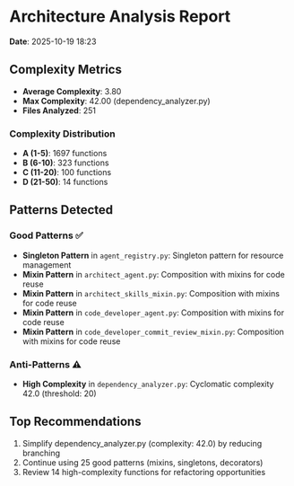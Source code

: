 # Architecture Analysis Report

**Date**: 2025-10-19 18:23

## Complexity Metrics

- **Average Complexity**: 3.80
- **Max Complexity**: 42.00 (dependency_analyzer.py)
- **Files Analyzed**: 251

### Complexity Distribution

- **A (1-5)**: 1697 functions
- **B (6-10)**: 323 functions
- **C (11-20)**: 100 functions
- **D (21-50)**: 14 functions

## Patterns Detected

### Good Patterns ✅

- **Singleton Pattern** in `agent_registry.py`: Singleton pattern for resource management
- **Mixin Pattern** in `architect_agent.py`: Composition with mixins for code reuse
- **Mixin Pattern** in `architect_skills_mixin.py`: Composition with mixins for code reuse
- **Mixin Pattern** in `code_developer_agent.py`: Composition with mixins for code reuse
- **Mixin Pattern** in `code_developer_commit_review_mixin.py`: Composition with mixins for code reuse

### Anti-Patterns ⚠️

- **High Complexity** in `dependency_analyzer.py`: Cyclomatic complexity 42.0 (threshold: 20)

## Top Recommendations

1. Simplify dependency_analyzer.py (complexity: 42.0) by reducing branching
2. Continue using 25 good patterns (mixins, singletons, decorators)
3. Review 14 high-complexity functions for refactoring opportunities
